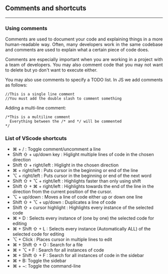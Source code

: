 <h2>Comments and shortcuts</h2>

---

<h3>Using comments</h3>
<p align = "justify">
Comments are used to document your code and explaining things in a more human-readable way. Often, many developers work in the same codebase and comments are used to explain what a certain piece of code does.
</p>

<p align = "justify">
Comments are especially important when you are working in a project with a team of developers. You may also comment code that you may not want to delete but yo don't want to execute either.
</p>

<p align = "justify">
You may also use comments to specify a TODO list. In JS we add comments as follows:
</p>

```
//This is a single line comment
//You must add the double slash to comment something
```

<p align = "justify">
Adding a multi-line comment:
</p>

```
/*This is a multiline comment
  Everything between the /* and */ will be commented  
*/
```

<h3>List of VScode shortcuts</h3>
<p align = "justify">
    <ul>
        <li>⌘ + / : Toggle comment/uncomment a line</li>
        <li>Shift ⇧ + up/down key : Higlight multiple lines of code in the chosen direction</li>
        <li>Shift ⇧ + right/left : Higlight in the chosen direction</li>
        <li>⌘ + right/left : Puts cursor in the beginning or end of the line</li>
        <li>⌥  + right/left : Puts cursor in the beginning or end of the next word</li>
        <li>Shift ⇧ + ⌥  + right/left : Highlights faster than only using shift</li>
        <li>Shift ⇧ +  ⌘ + right/left : Highlights towards the end of the line in the direction from the current position of the cursor.</li>
        <li>⌥  + up/down : Moves a line of code either up or down one line</li>
        <li>Shift ⇧ + ⌥ + up/down : Duplicates a line of code</li>
        <li>Shift ⇧ + cursor highlight : Highlights every instance of the selected code</li>
        <li>⌘ + D : Selects every instance of (one by one) the selected code for editing</li>
        <li>⌘ + Shift ⇧ + L : Selects every instance (Automatically ALL) of the selected code for editing</li>
        <li>⌥ + Click : Places cursor in multiple lines to edit</li>
        <li>⌘ + Shift ⇧ + O : Search for a file</li>
        <li>⌘ + ⌥ + F : Search for all instances of code </li>
        <li>⌘ + Shift ⇧ + F : Search for all instances of code in the sidebar</li>
        <li>⌘ + B: Toggle the sidebar</li>
        <li>⌘ + ~: Toggle the command-line</li>
    </ul> 
</p>